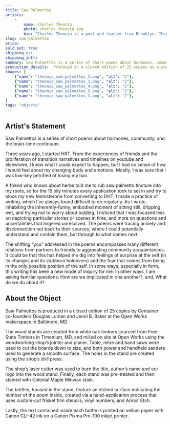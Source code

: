 ```yaml
---
title: Saw Palmettos
artists:
    -
        name: Charles Theonia
        photo: charles_theonia.jpg
        bio: "Charles Theonia is a poet and teacher from Brooklyn. They are the author of _Which One Is the Bridge_ (Topside Press, 2015) and coeditor of Femmescapes, a magazine of queer and trans affinities with femmeness. Their work has appeared in publications including _Cosmonauts Avenue_, _Glittermob_, _The Felt_, _The Wanderer_, _Queen Mobs Teahouse_, and the _Brooklyn Poets anthology_, and they have collaborated with visual artists Abigail Lloyd, Aniahs Gnay, and Sarah E. Brook. They teach literacy skills at the Borough of Manhattan Community College and are an MFA candidate in poetry at Brooklyn College."
slug: saw-palmettos
price:
sold_out: true
shipping_us: 
shipping_intl: 
summary: Saw Palmettos is a series of short poems about hormones, community, and the brain-time continuum.
production_details:  Produced in a closed edition of 25 copies as a wooden display stand holding 30 tincture bottles.
images: [
    {"name": "theonia_saw_palmettos_2.png", "alt": "2"},
    {"name": "theonia_saw_palmettos_3.png", "alt": "2"},
    {"name": "theonia_saw_palmettos_4.png", "alt": "2"},
    {"name": "theonia_saw_palmettos_5.png", "alt": "2"},
    {"name": "theonia_saw_palmettos_1.png", "alt": "2"},
]
tags: "objects"
---
```


## Artist's Statement

Saw Palmettos is a series of short poems about hormones, community, and the brain-time continuum.

Three years ago, I started HRT. From the experiences of friends and the proliferation of transition narratives and timelines on youtube and elsewhere, I knew what I could expect to happen, but I had no sense of how I would feel about my changing body and emotions. Mostly, I was sure that I was low-key petrified of losing my hair.

A friend who knows about herbs told me to rub saw palmetto tincture into my roots, so for the 15 oily minutes every application took to set in and try to block my new testosterone from converting to DHT, I made a practice of writing, which I’ve always found difficult to do regularly. As I wrote, inhabiting the inherently-funny, embodied moment of sitting still, dripping wet, and trying not to worry about balding, I noticed that I was focused less on depicting particular stories or scenes in time, and more on questions and uncertainties that lingered unresolved. The poems were tracing anxiety and disconnection not back to their sources, where I could potentially understand and contain them, but through to what comes next.

The shifting “you” addressed in the poems encompasses many different relations from partners to friends to aggravating community acquaintances. It could be that this has helped me dig into feelings of surprise at the self (in its changes and its stubborn holdovers) and the fear that comes from being in the only possible position of the self. In some ways, especially in form, this writing has been a new mode of inquiry for me. In other ways, I am asking familiar questions: How are we implicated in one another?, and, What do we do about it?

## About the Object

Saw Palmettos is produced in a closed edition of 25 copies by Container co-founders Douglas Luman and Jenni B. Baker at the Open Works makerspace in Baltimore, MD.

The wood stands are created from white oak timbers sourced from Free State Timbers in Timonium, MD, and milled on site at Open Works using the woodworking shop’s jointer and planer. Table, mitre and band saws were used to cut the boards down to size, and both power and handheld sanders used to generate a smooth surface. The holes in the stand are created using the shop’s drill press.

The shop’s laser cutter was used to burn the title, author’s name and our logo into the wood stand. Finally, each stand was pre-treated and then stained with Colonial Maple Minwax stain.

The bottles, housed in the stand, feature an etched surface indicating the number of the poem inside, created via a hand-application process that uses custom-cut frisket film stencils, vinyl numbers, and Armor Etch.

Lastly, the text contained inside each bottle is printed on vellum paper with Canon CLI-42 ink on a Canon Pixma Pro-100 inkjet printer.